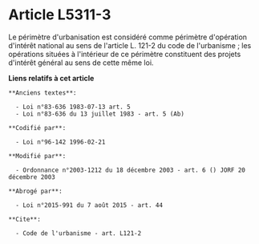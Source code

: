 # Article L5311-3

Le périmètre d'urbanisation est considéré comme périmètre d'opération d'intérêt national au sens de l'article L. 121-2 du
code de l'urbanisme ; les opérations situées à l'intérieur de ce périmètre constituent des projets d'intérêt général au sens
de cette même loi.

**Liens relatifs à cet article**

	**Anciens textes**:

	  - Loi n°83-636 1983-07-13 art. 5
	  - Loi n°83-636 du 13 juillet 1983 - art. 5 (Ab)

	**Codifié par**:

	  - Loi n°96-142 1996-02-21

	**Modifié par**:

	  - Ordonnance n°2003-1212 du 18 décembre 2003 - art. 6 () JORF 20 décembre 2003

	**Abrogé par**:

	  - Loi n°2015-991 du 7 août 2015 - art. 44

	**Cite**:

	  - Code de l'urbanisme - art. L121-2
